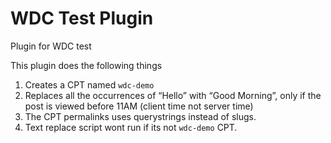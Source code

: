 WDC Test Plugin
===
Plugin for WDC test

This plugin does the following things

1) Creates a CPT named `wdc-demo` 
2) Replaces all the occurrences of “Hello” with “Good Morning”, only if the post is viewed before 11AM (client time not server time)
3) The CPT permalinks uses querystrings instead of slugs.
4) Text replace script wont run if its not `wdc-demo` CPT.
